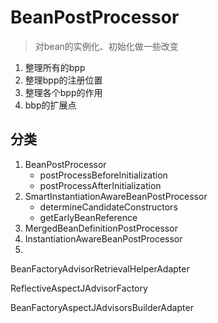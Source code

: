 # BeanPostProcessor

>对bean的实例化、初始化做一些改变

1. 整理所有的bpp
2. 整理bpp的注册位置
3. 整理各个bpp的作用
4. bbp的扩展点

## 分类

1. BeanPostProcessor
   * postProcessBeforeInitialization
   * postProcessAfterInitialization
2. SmartInstantiationAwareBeanPostProcessor
   * determineCandidateConstructors
   * getEarlyBeanReference
3. MergedBeanDefinitionPostProcessor
4. InstantiationAwareBeanPostProcessor
5. 





BeanFactoryAdvisorRetrievalHelperAdapter

ReflectiveAspectJAdvisorFactory

BeanFactoryAspectJAdvisorsBuilderAdapter






